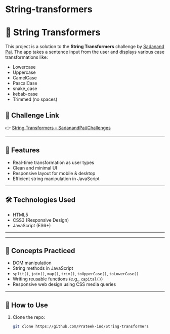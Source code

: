 # String-transformers
# 🧠 String Transformers

This project is a solution to the **String Transformers** challenge by [Sadanand Pai](https://github.com/sadanandpai). The app takes a sentence input from the user and displays various case transformations like:

- Lowercase
- Uppercase
- CamelCase
- PascalCase
- snake_case
- kebab-case
- Trimmed (no spaces)

## 🔗 Challenge Link

👉 [String Transformers – SadanandPai/Challenges](https://github.com/sadanandpai/frontend-mini-challenges#challenge-21---string-transformers)

---

## 🚀 Features

- Real-time transformation as user types
- Clean and minimal UI
- Responsive layout for mobile & desktop
- Efficient string manipulation in JavaScript

---

## 🛠️ Technologies Used

- HTML5
- CSS3 (Responsive Design)
- JavaScript (ES6+)

---


---

## 🧠 Concepts Practiced

- DOM manipulation
- String methods in JavaScript
- `split()`, `join()`, `map()`, `trim()`, `toUpperCase()`, `toLowerCase()`
- Writing reusable functions (e.g., `capital()`)
- Responsive web design using CSS media queries

---

## 🧪 How to Use

1. Clone the repo:
   ```bash
   git clone https://github.com/Prateek-ind/String-transformers
